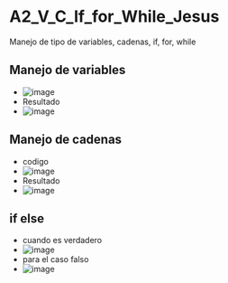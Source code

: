 # A2_V_C_If_for_While_Jesus
Manejo de tipo de variables, cadenas, if, for, while
## Manejo de variables
-  ![image](https://github.com/user-attachments/assets/9c69f30b-cf1f-41f5-a90a-5efa2eef8bfb)
- Resultado
-  ![image](https://github.com/user-attachments/assets/cab6e581-df60-46d6-9319-87860f033f81)
## Manejo de cadenas
- codigo
- ![image](https://github.com/user-attachments/assets/21eecf84-5890-4d71-a3d3-0126d72776d2)
- Resultado
-  ![image](https://github.com/user-attachments/assets/d38a5f42-7e2c-45a0-b4d4-4d5219a1ea8e)
 ## if else
- cuando es verdadero
- ![image](https://github.com/user-attachments/assets/1ad44454-4034-4ba6-8b50-e974e4c20c24)
- para el caso falso
- ![image](https://github.com/user-attachments/assets/c81fbbf5-3026-4df1-83be-aa9f47a867c4)
